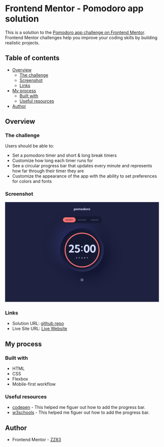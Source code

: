 # Frontend Mentor - Pomodoro app solution

This is a solution to the [Pomodoro app challenge on Frontend Mentor](https://www.frontendmentor.io/challenges/pomodoro-app-KBFnycJ6G). Frontend Mentor challenges help you improve your coding skills by building realistic projects. 

## Table of contents

- [Overview](#overview)
  - [The challenge](#the-challenge)
  - [Screenshot](#screenshot)
  - [Links](#links)
- [My process](#my-process)
  - [Built with](#built-with)
  - [Useful resources](#useful-resources)
- [Author](#author)

## Overview

### The challenge

Users should be able to:

- Set a pomodoro timer and short & long break timers
- Customize how long each timer runs for
- See a circular progress bar that updates every minute and represents how far through their timer they are
- Customize the appearance of the app with the ability to set preferences for colors and fonts

### Screenshot

![](./assets/pomodoro.png)

### Links

- Solution URL: [github repo](https://github.com/ZZ83/pomodoro-app)
- Live Site URL: [Live Website](https://zz83.github.io/pomodoro-app/)

## My process

### Built with

- HTML
- CSS 
- Flexbox
- Mobile-first workflow

### Useful resources

- [codepen](https://codepen.io/alvarotrigo/pen/VwMvydQ?editors=1000) - This helped me figuer out how to add the progress bar.
- [w3schools](https://www.w3schools.com/graphics/tryit.asp?filename=trysvg_circle) - This helped me figuer out how to add the progress bar.

## Author

- Frontend Mentor - [ZZ83](https://www.frontendmentor.io/profile/ZZ83)


